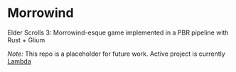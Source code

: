 # Morrowind
Elder Scrolls 3: Morrowind-esque game implemented in a PBR pipeline with Rust + Glium

*Note:* This repo is a placeholder for future work. Active project is currently [Lambda](https://github.com/EngineersBox/Lambda)
